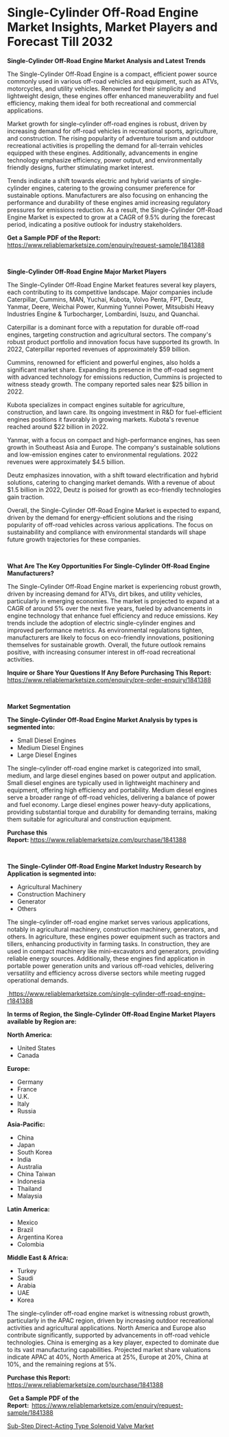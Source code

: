 <p><h1>Single-Cylinder Off-Road Engine Market Insights, Market Players and Forecast Till 2032</h1></p><p><strong>Single-Cylinder Off-Road Engine Market Analysis and Latest Trends</strong></p>
<p><p>The Single-Cylinder Off-Road Engine is a compact, efficient power source commonly used in various off-road vehicles and equipment, such as ATVs, motorcycles, and utility vehicles. Renowned for their simplicity and lightweight design, these engines offer enhanced maneuverability and fuel efficiency, making them ideal for both recreational and commercial applications. </p><p>Market growth for single-cylinder off-road engines is robust, driven by increasing demand for off-road vehicles in recreational sports, agriculture, and construction. The rising popularity of adventure tourism and outdoor recreational activities is propelling the demand for all-terrain vehicles equipped with these engines. Additionally, advancements in engine technology emphasize efficiency, power output, and environmentally friendly designs, further stimulating market interest.</p><p>Trends indicate a shift towards electric and hybrid variants of single-cylinder engines, catering to the growing consumer preference for sustainable options. Manufacturers are also focusing on enhancing the performance and durability of these engines amid increasing regulatory pressures for emissions reduction. As a result, the Single-Cylinder Off-Road Engine Market is expected to grow at a CAGR of 9.5% during the forecast period, indicating a positive outlook for industry stakeholders.</p></p>
<p><strong>Get a Sample PDF of the Report:&nbsp;</strong> <a href="https://www.reliablemarketsize.com/enquiry/request-sample/1841388?utm_campaign=2625&utm_medium=2&utm_source=Github&utm_content=ia&utm_term=12042025&utm_id=single-cylinder-off-road-engine">https://www.reliablemarketsize.com/enquiry/request-sample/1841388</a></p>
<p>&nbsp;</p>
<p><strong>Single-Cylinder Off-Road Engine Major Market Players</strong></p>
<p><p>The Single-Cylinder Off-Road Engine Market features several key players, each contributing to its competitive landscape. Major companies include Caterpillar, Cummins, MAN, Yuchai, Kubota, Volvo Penta, FPT, Deutz, Yanmar, Deere, Weichai Power, Kunming Yunnei Power, Mitsubishi Heavy Industries Engine & Turbocharger, Lombardini, Isuzu, and Quanchai.</p><p>Caterpillar is a dominant force with a reputation for durable off-road engines, targeting construction and agricultural sectors. The company's robust product portfolio and innovation focus have supported its growth. In 2022, Caterpillar reported revenues of approximately $59 billion.</p><p>Cummins, renowned for efficient and powerful engines, also holds a significant market share. Expanding its presence in the off-road segment with advanced technology for emissions reduction, Cummins is projected to witness steady growth. The company reported sales near $25 billion in 2022.</p><p>Kubota specializes in compact engines suitable for agriculture, construction, and lawn care. Its ongoing investment in R&D for fuel-efficient engines positions it favorably in growing markets. Kubota's revenue reached around $22 billion in 2022.</p><p>Yanmar, with a focus on compact and high-performance engines, has seen growth in Southeast Asia and Europe. The company's sustainable solutions and low-emission engines cater to environmental regulations. 2022 revenues were approximately $4.5 billion.</p><p>Deutz emphasizes innovation, with a shift toward electrification and hybrid solutions, catering to changing market demands. With a revenue of about $1.5 billion in 2022, Deutz is poised for growth as eco-friendly technologies gain traction.</p><p>Overall, the Single-Cylinder Off-Road Engine Market is expected to expand, driven by the demand for energy-efficient solutions and the rising popularity of off-road vehicles across various applications. The focus on sustainability and compliance with environmental standards will shape future growth trajectories for these companies.</p></p>
<p>&nbsp;</p>
<p><strong>What Are The Key Opportunities For Single-Cylinder Off-Road Engine Manufacturers?</strong></p>
<p><p>The Single-Cylinder Off-Road Engine market is experiencing robust growth, driven by increasing demand for ATVs, dirt bikes, and utility vehicles, particularly in emerging economies. The market is projected to expand at a CAGR of around 5% over the next five years, fueled by advancements in engine technology that enhance fuel efficiency and reduce emissions. Key trends include the adoption of electric single-cylinder engines and improved performance metrics. As environmental regulations tighten, manufacturers are likely to focus on eco-friendly innovations, positioning themselves for sustainable growth. Overall, the future outlook remains positive, with increasing consumer interest in off-road recreational activities.</p></p>
<p><strong>Inquire or Share Your Questions If Any Before Purchasing This Report:</strong> <a href="https://www.reliablemarketsize.com/enquiry/pre-order-enquiry/1841388?utm_campaign=2625&utm_medium=2&utm_source=Github&utm_content=ia&utm_term=12042025&utm_id=single-cylinder-off-road-engine">https://www.reliablemarketsize.com/enquiry/pre-order-enquiry/1841388</a></p>
<p>&nbsp;</p>
<p><strong>Market Segmentation</strong></p>
<p><strong>The Single-Cylinder Off-Road Engine Market Analysis by types is segmented into:</strong></p>
<p><ul><li>Small Diesel Engines</li><li>Medium Diesel Engines</li><li>Large Diesel Engines</li></ul></p>
<p><p>The single-cylinder off-road engine market is categorized into small, medium, and large diesel engines based on power output and application. Small diesel engines are typically used in lightweight machinery and equipment, offering high efficiency and portability. Medium diesel engines serve a broader range of off-road vehicles, delivering a balance of power and fuel economy. Large diesel engines power heavy-duty applications, providing substantial torque and durability for demanding terrains, making them suitable for agricultural and construction equipment.</p></p>
<p><strong>Purchase this Report:&nbsp;</strong><a href="https://www.reliablemarketsize.com/purchase/1841388?utm_campaign=2625&utm_medium=2&utm_source=Github&utm_content=ia&utm_term=12042025&utm_id=single-cylinder-off-road-engine">https://www.reliablemarketsize.com/purchase/1841388</a></p>
<p>&nbsp;</p>
<p><strong>The Single-Cylinder Off-Road Engine Market Industry Research by Application is segmented into:</strong></p>
<p><ul><li>Agricultural Machinery</li><li>Construction Machinery</li><li>Generator</li><li>Others</li></ul></p>
<p><p>The single-cylinder off-road engine market serves various applications, notably in agricultural machinery, construction machinery, generators, and others. In agriculture, these engines power equipment such as tractors and tillers, enhancing productivity in farming tasks. In construction, they are used in compact machinery like mini-excavators and generators, providing reliable energy sources. Additionally, these engines find application in portable power generation units and various off-road vehicles, delivering versatility and efficiency across diverse sectors while meeting rugged operational demands.</p></p>
<p><a href="https://www.reliablemarketsize.com/single-cylinder-off-road-engine-r1841388?utm_campaign=2625&utm_medium=2&utm_source=Github&utm_content=ia&utm_term=12042025&utm_id=single-cylinder-off-road-engine">&nbsp;https://www.reliablemarketsize.com/single-cylinder-off-road-engine-r1841388</a></p>
<p><strong>In terms of Region, the Single-Cylinder Off-Road Engine Market Players available by Region are:</strong></p>
<p>
    <p> <strong> North America: </strong>
        <ul>
            <li>United States</li>
            <li>Canada</li>
        </ul>
        </p> 
    <p> <strong> Europe: </strong>
        <ul>
            <li>Germany</li>
            <li>France</li>
            <li>U.K.</li>
            <li>Italy</li>
            <li>Russia</li>
        </ul>
        </p> 
    <p> <strong> Asia-Pacific: </strong>
        <ul>
            <li>China</li>
            <li>Japan</li>
            <li>South Korea</li>
            <li>India</li>
            <li>Australia</li>
            <li>China Taiwan</li>
            <li>Indonesia</li>
            <li>Thailand</li>
            <li>Malaysia</li>
        </ul>
        </p> 
    <p> <strong> Latin America: </strong>
        <ul>
            <li>Mexico</li>
            <li>Brazil</li>
            <li>Argentina Korea</li>
            <li>Colombia</li>
        </ul>
        </p> 
    <p> <strong> Middle East & Africa: </strong>
        <ul>
            <li>Turkey</li>
            <li>Saudi</li>
            <li>Arabia</li>
            <li>UAE</li>
            <li>Korea</li>
        </ul>
    </p>
    </p>
<p><p>The single-cylinder off-road engine market is witnessing robust growth, particularly in the APAC region, driven by increasing outdoor recreational activities and agricultural applications. North America and Europe also contribute significantly, supported by advancements in off-road vehicle technologies. China is emerging as a key player, expected to dominate due to its vast manufacturing capabilities. Projected market share valuations indicate APAC at 40%, North America at 25%, Europe at 20%, China at 10%, and the remaining regions at 5%.</p></p>
<p><strong>Purchase this Report: </strong><a href="https://www.reliablemarketsize.com/purchase/1841388?utm_campaign=2625&utm_medium=2&utm_source=Github&utm_content=ia&utm_term=12042025&utm_id=single-cylinder-off-road-engine">https://www.reliablemarketsize.com/purchase/1841388</a></p>
<p>&nbsp;<strong>Get a Sample PDF of the Report:&nbsp;&nbsp;</strong><a href="https://www.reliablemarketsize.com/enquiry/request-sample/1841388?utm_campaign=2625&utm_medium=2&utm_source=Github&utm_content=ia&utm_term=12042025&utm_id=single-cylinder-off-road-engine">https://www.reliablemarketsize.com/enquiry/request-sample/1841388</a></p>
<p><strong></strong></p>
<p><p><a href="https://github.com/pearlinewhite4692/Market-Research-Report-List-1/blob/main/sub-step-direct-acting-type-solenoid-valve-market.md?utm_campaign=2625&utm_medium=2&utm_source=Github&utm_content=ia&utm_term=12042025&utm_id=single-cylinder-off-road-engine">Sub-Step Direct-Acting Type Solenoid Valve Market</a></p></p>